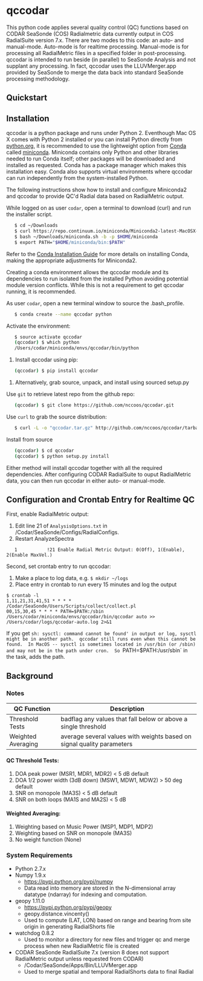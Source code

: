 # qccodar

This python code applies several quality control (QC) functions based
on CODAR SeaSonde (COS) Radialmetric data currently output in COS
RadialSuite version 7.x. There are two modes to this code: an auto-
and manual-mode.  Auto-mode is for realtime processing. Manual-mode is
for processing all RadialMetric files in a specified folder in
post-processing. qccodar is intended to run beside (in parallel) to
SeaSonde Analysis and not supplant any processing.  In fact, qccodar
uses the LLUVMerger.app provided by SeaSonde to merge the data back
into standard SeaSonde processing methodology.

## Quickstart

## Installation

qccodar is a python package and runs under Python 2. Eventhough Mac
OS X comes with Python 2 installed or you can install Python
directly from
[python.org](https://wiki.python.org/moin/BeginnersGuide/Download), it
is recommended to use the lightweight option from
[Conda](https://conda.io/docs/index.html) called
[miniconda](https://conda.io/miniconda.html).  Miniconda contains only
Python and other libraries needed to run Conda itself; other packages
will be downloaded and installed as requested.  Conda has a package
manager which makes this installation easy.  Conda also supports
virtual environments where qccodar can run independently from the
system-installed Python. 

The following instructions show how to install and configure Miniconda2
and qccodar to provide QC'd Radial data based on RadialMetric output.  

While logged on as user `codar`, open a terminal to download (curl) and run the installer script. 

```bash
   $ cd ~/Downloads
   $ curl https://repo.continuum.io/miniconda/Miniconda2-latest-MacOSX-x86_64.sh -o "miniconda.sh"
   $ bash ~/Downloads/miniconda.sh -b -p $HOME/miniconda
   $ export PATH="$HOME/miniconda/bin:$PATH"
```

Refer to the [Conda Installation
Guide](https://conda.io/docs/user-guide/install/index.html) for more
details on installing Conda, making the appropriate adjustments for Miniconda2. 

Creating a conda environment allows the qccodar module and its
dependencies to run isolated from the installed Python avoiding
potential module version conflicts.  While this is not a requirement
to get qccodar running, it is recommended.

As user `codar`, open a new terminal window to source the .bash_profile.

```bash
   $ conda create --name qccodar python
```

Activate the environment:
```bash
   $ source activate qccodar
   (qccodar) $ which python
   /Users/codar/miniconda/envs/qccodar/bin/python
```

1. Install qccodar using pip:
```bash
   (qccodar) $ pip install qccodar
```

1. Alternatively, grab source, unpack, and install using sourced setup.py

Use `git` to retrieve latest repo from the github repo:
```bash
   (qccodar) $ git clone https://github.com/nccoos/qccodar.git
```

Use `curl` to grab the source distribution:
```bash
   $ curl -L -o "qccodar.tar.gz" http://github.com/nccoos/qccodar/tarball/master/
```

Install from source
```bash
   (qccodar) $ cd qccodar
   (qccodar) $ python setup.py install
```

Either method will install qccodar together with all the required
dependencies.  After configuring CODAR RadialSuite to ouput
RadialMetric data, you can then run qccodar in either auto- or
manual-mode. 

## Configuration and Crontab Entry for Realtime QC

First, enable RadialMetric output:

1. Edit line 21 of `AnalysisOptions.txt` in /Codar/SeaSonde/Configs/RadialConfigs.
1. Restart AnalyzeSpectra

```
   1           !21 Enable Radial Metric Output: 0(Off), 1(Enable), 2(Enable MaxVel.)
```

Second, set crontab entry to run qccodar:

1. Make a place to log data, e.g. `$ mkdir ~/logs`
1. Place entry in crontab to run every 15 minutes and log the output

```
$ crontab -l
1,11,21,31,41,51 * * * * /Codar/SeaSonde/Users/Scripts/collect/collect.pl
00,15,30,45 * * * * PATH=$PATH:/sbin /Users/codar/miniconda/envs/qccodar/bin/qccodar auto >> /Users/codar/logs/qccodar-auto.log 2>&1
```

If you get `sh: sysctl: command cannot be found' in output or log,
sysctl might be in another path.  qccodar still runs even when this
cannot be found.  In MacOS -- sysctl is sometimes located in /usr/bin
(or /sbin) and may not be in the path under cron.  So
`PATH=$PATH:/usr/sbin` in the task, adds the path.

## Background

### Notes

| QC Function        | Description |
| -----------        | ----------- |
| Threshold Tests    | badflag any values that fall below or above a single threshold |
| Weighted Averaging | average several values with weights based on signal quality parameters |

#### QC Threshold Tests:
1. DOA peak power (MSR1, MDR1, MDR2) < 5 dB default 
1. DOA 1/2 power width (3dB down) (MSW1, MDW1, MDW2) > 50 deg default
1. SNR on monopole (MA3S) < 5 dB default
1. SNR on both loops (MA1S and MA2S) < 5 dB

#### Weighted Averaging:
1. Weighting based on Music Power (MSP1, MDP1, MDP2)
1. Weighting based on SNR on monopole (MA3S)
1. No weight function (None) 
 
### System Requirements

- Python 2.7.x
- Numpy 1.9.x
    - https://pypi.python.org/pypi/numpy
    - Data read into memory are stored in the N-dimensional array datatype (ndarray) for indexing and computation.
- geopy 1.11.0
    - https://pypi.python.org/pypi/geopy
    - geopy.distance.vincenty()
    - Used to compute (LAT, LON) based on range and bearing from site origin in generating RadialShorts file
- watchdog 0.8.2
    - Used to monitor a directory for new files and trigger qc and merge process when new RadialMetric file is created
- CODAR SeaSonde RadialSuite 7.x (version 8 does not support RadialMetric output unless requested from CODAR)
    - /Codar/SeaSonde/Apps/Bin/LLUVMerger.app
    - Used to merge spatial and temporal RadialShorts data to final Radial
